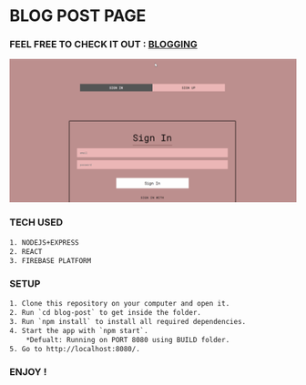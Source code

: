 # BLOG POST PAGE 

### FEEL FREE TO CHECK IT OUT : [BLOGGING](https://blogging-966a7.web.app/)

![alt text](./BlogPostPage.gif)

### TECH USED 
    1. NODEJS+EXPRESS
    2. REACT
    3. FIREBASE PLATFORM

### SETUP 
    1. Clone this repository on your computer and open it.
    2. Run `cd blog-post` to get inside the folder.
    3. Run `npm install` to install all required dependencies.
    4. Start the app with `npm start`.
        *Defualt: Running on PORT 8080 using BUILD folder.
    5. Go to http://localhost:8080/.

### ENJOY !


 
